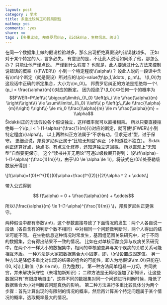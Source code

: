 ```yaml
---
layout: post 
category : 学术
title: 多重比较纠正和其局限性
matheq: yes
comments: :yes
share: no
tags : [多重比较, 邦费罗尼纠正, šidák纠正，生物信息，统计] 
---
```


在同一个数据集上做的假设检验越多，那么出现拒绝真假设的错误就越多。
正如对于某个特定的人，言多必失。 
有意思的是，不让此人说话如同杀了他，那怎么办？
只能让他严谨点说。
严谨到什么程度？
也就是，此人要通过什么方法来控制说错话的概率（\\(FWER\\)）小到一个特定程度\\(\\alpha\\)？
设此人说的一段话中含有\\(m\\)个断定（就是假设）所对应的\\(p\\)-value为\\(p\_1,\\ldots , p\_m\\)。
\\(I\_0\\)为这段话中正确的断定集合，大小为\\(m\_0\\)。
邦费罗尼纠正的方法是拒绝每一个\\(p\_i < \\frac{\\alpha}{m}\\)对应的断定。
因为拒绝了\\(I\_0\\)中任何一个的概率为
$$FWER=P\\left\\{ \\bigcup\\limits\_{I\_0} \\left(p\_i \\le \\frac{\\alpha}{m} \\right)\\right\\} \\le \\sum\\limits\_{I\_0} \\left\\{ p \\left(p\_i\\le \\frac{\\alpha}{m}\\right) \\right\\} \\le m\_0 \\frac{\\alpha}{m} \\le m \\frac{\\alpha}{m} = \\alpha$$
Šidák纠正的方法假设各个假设独立，这样概率就可以直接相乘。
所以只要直接拒绝每一个\\(p\_i < 1-(1-\\alpha)^{\\frac{1}{m}}\\)对应的断定，就可使\\(FWER\\)小到特定程度\\(\\alpha\\)。
以上两种纠正方法属于“不求有功，但求无过”型，过于保守。
更细点说，邦费罗尼纠正属于“比较无知型”纠正（不知道独不独立）。
Šidák纠正还算好点，读点书，有点文化修养，还知道独立这回事。
所以直观上“无知型”自然要更保守。
这个“读书并非无用论”可通过级数展开得到：
设\\(f(\\alpha)= 1-(1-\\alpha)^{\\frac{1}{m}}\\)，由于\\(0 \\le \\alpha \\le 1\\)，将该式在\\(0\\)处泰勒级数展开得到：

\\[f(\\alpha)=f(0)+f^{(1)}(0)\\alpha+\\frac{f^{(2)}}{2!}\\alpha ^ 2 + \\cdots\\]

带入公式得到

$$ f(\\alpha) = 0 + \\frac{\\alpha}{m} + \\cdots$$ 

所以\\(\\frac{\\alpha}{m} \\le 1-(1-\\alpha)^{\\frac{1}{m}} \\)，邦费罗尼纠正更保守。

两种假设中都有参数\\(n\\)，这个参数直接导致了下面情况的发生：两个人各自说一段话（各自含有的判断个数不相同）中对相同一个问题做判断时，两个人得出的结论可能不同。
在生物信息这种情况时常发生，基因组范围关系研究中，对于不同的数据集，会有得出结果不一致的情况。
比如在对单核苷酸变异与疾病关系研究中，在两个不一样大小的数据集中，相同的单核酸变异与某个疾病的关联关系可能相互矛盾。
一种方法是大家把数据集合大小固定，即，\\(n\\)设置成固定值。
另一种方法是降低多重比对出现的结果的组合的可能性，即人为地假设\\(m\_0\\)只能在\\([0, k]\\)上取值（\\(k \\le m\\)，且为整数）。
第一种方法简单粗暴一刀切，共同贫穷，并未解决保守性（未增加新知识）；
二种方法是无赖地强加了新知识，让这些数据只有“有限度地自由”，这样不同的数据集对同一个问题进行判断时候，降低了数据集合大小对判断该问题真伪的影响。
第二种方法进行多重比较具体分为两个步骤：首先计算出现的有限制的情况的概率，然后再计算某个特定问题属于某个情况的概率，选取概率最大的情况。
